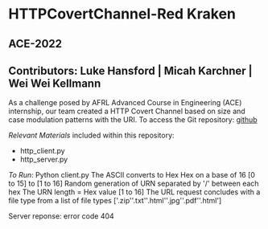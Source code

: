 
# HTTPCovertChannel-Red Kraken
## ACE-2022
## Contributors: Luke Hansford | Micah Karchner | Wei Wei Kellmann

As a challenge posed by AFRL Advanced Course in Engineering (ACE) internship, our team created a HTTP Covert Channel based on size and case modulation patterns with the URI.
To access the Git repository: [github](https://github.com/hansfordluke/cp7_http_server)

_Relevant Materials_ included within this repository:

* http_client.py
* http_server.py

_To Run_:
Python client.py
<Enter Message>
The ASCII converts to Hex
Hex on a base of 16 [0 to 15] to [1 to 16]
Random generation of URN separated by '/' between each hex
The URN length = Hex value [1 to 16]
The URL request concludes with a file type from a list of file types ['.zip''.txt''.html''.jpg''.pdf''.html']

Server reponse: error code 404
